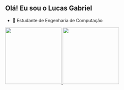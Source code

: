 ## Olá! Eu sou o Lucas Gabriel

- 🌱 Estudante de Engenharia de Computação

<div>
  <a href="https://github.com/lucas-biel">
  <img height="180em" src="https://github-readme-stats.vercel.app/api?username=lucas-biel&show_icons=true&theme=dark&include_all_commits=true&count_private=true"/>
  <img height="180em" src="https://github-readme-stats.vercel.app/api/top-langs/?username=lucas-biel&layout=compact&langs_count=7&theme=dark"/>
</div>
